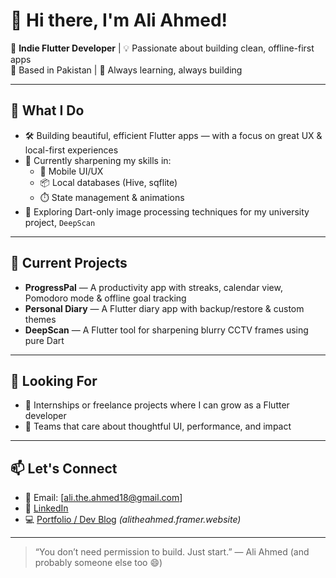 # 👋 Hi there, I'm Ali Ahmed!

🎯 **Indie Flutter Developer** | 💡 Passionate about building clean, offline-first apps  
📍 Based in Pakistan | 🧠 Always learning, always building

---

## 🚀 What I Do
- 🛠️ Building beautiful, efficient Flutter apps — with a focus on great UX & local-first experiences
- 🌱 Currently sharpening my skills in:
  - 📱 Mobile UI/UX
  - 📦 Local databases (Hive, sqflite)
  - ⏱️ State management & animations
- 🧩 Exploring Dart-only image processing techniques for my university project, `DeepScan`

---

## 🔭 Current Projects
- **ProgressPal** — A productivity app with streaks, calendar view, Pomodoro mode & offline goal tracking
- **Personal Diary** — A Flutter diary app with backup/restore & custom themes
- **DeepScan** — A Flutter tool for sharpening blurry CCTV frames using pure Dart

---

## 📌 Looking For
- 🤝 Internships or freelance projects where I can grow as a Flutter developer
- 🎯 Teams that care about thoughtful UI, performance, and impact

---

## 📫 Let's Connect
- 📧 Email: [ali.the.ahmed18@gmail.com]
- 💼 [LinkedIn](https://www.linkedin.com/in/ali-the-ahmed/)
- 💻 [Portfolio / Dev Blog](#) *(alitheahmed.framer.website)*

---

> “You don’t need permission to build. Just start.” — Ali Ahmed (and probably someone else too 😄)
